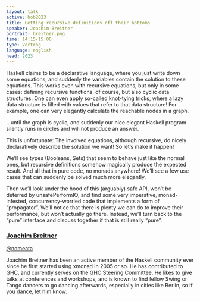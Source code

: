 ```yaml
---
layout: talk
active: bob2023
title: Getting recursive definitions off their bottoms
speaker: Joachim Breitner
portrait: breitner.png
time: 14:15-15:00
type: Vortrag
language: english
head: 2023
---
```


Haskell claims to be a declarative language,
where you just write down some equations, and suddenly the variables
contain the solution to these equations. This works even with
recursive equations, but only in some cases: defining recursive
functions, of course, but also cyclic data structures. One can even
apply so-called knot-tying tricks, where a lazy data structure is
filled with values that refer to that data structure! For example, one
can very elegantly calculate the reachable nodes in a graph.

…until the graph is cyclic, and suddenly our nice elegant Haskell
program silently runs in circles and will not produce an answer.

This is unfortunate: The involved equations, although recursive, do
nicely declaratively describe the solution we want! So let’s make it
happen!

We’ll see types (Booleans, Sets) that seem to behave just like the
normal ones, but recursive definitions somehow magically produce the
expected result. And all that in pure code, no monads anywhere! We’ll
see a few use cases that can suddenly be solved much more elegantly.

Then we’ll look under the hood of this (arguably) safe API, won’t be
deterred by unsafePerformIO, and find some very imperative,
monad-infested, concurrency-worried code that implements a form of
“propagator”. We’ll notice that there is plenty we can do to improve
their performance, but won’t actually go there. Instead, we’ll turn
back to the “pure” interface and discuss together if that is still
really “pure”.

### [Joachim Breitner](https://joachim-breitner.de/)

[@nomeata](http://www.twitter.com/nomeata)

Joachim Breitner has been an active member of the Haskell community
ever since he first started using xmonad in 2005 or so. He has
contributed to GHC, and currently serves on the GHC Steering
Committee. He likes to give talks at conferences and workshops, and is
known to find fellow Swing or Tango dancers to go dancing afterwards,
especially in cities like Berlin, so if you dance, let him know.
